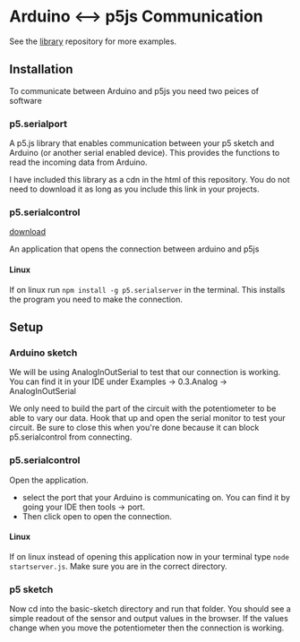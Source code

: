 # Arduino <--> p5js Communication

See the [library](https://github.com/vanevery/p5.serialport) repository for more examples.

## Installation

To communicate between Arduino and p5js you need two peices of software

### p5.serialport

A p5.js library that enables communication between your p5 sketch and Arduino (or another serial enabled device). This provides the functions to read the incoming data from Arduino.

I have included this library as a cdn in the html of this repository. You do not need to download it as long as you include this link in your projects.

### p5.serialcontrol

[download](https://github.com/vanevery/p5.serialcontrol/releases/download/0.0.6/p5.serialcontrol-darwin-x64.zip)

An application that opens the connection between arduino and p5js

#### Linux

If on linux run `npm install -g p5.serialserver` in the terminal. This installs the program you need to make the connection.

## Setup

### Arduino sketch

We will be using AnalogInOutSerial to test that our connection is working. You can find it in your IDE under Examples -> 0.3.Analog -> AnalogInOutSerial

We only need to build the part of the circuit with the potentiometer to be able to vary our data. Hook that up and open the serial monitor to test your circuit. Be sure to close this when you're done because it can block p5.serialcontrol from connecting.

### p5.serialcontrol

Open the application.

* select the port that your Arduino is communicating on. You can find it by going your IDE then tools -> port.
* Then click open to open the connection.

#### Linux

If on linux instead of opening this application now in your terminal type `node startserver.js`. Make sure you are in the correct directory.

### p5 sketch

Now cd into the basic-sketch directory and run that folder. You should see a simple readout of the sensor and output values in the browser. If the values change when you move the potentiometer then the connection is working.
